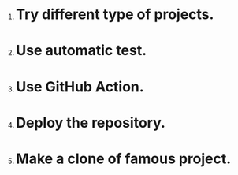 1. # Try different type of projects.
2. # Use automatic test.
3. # Use GitHub Action.
4. # Deploy the repository.
5. # Make a clone of famous project.